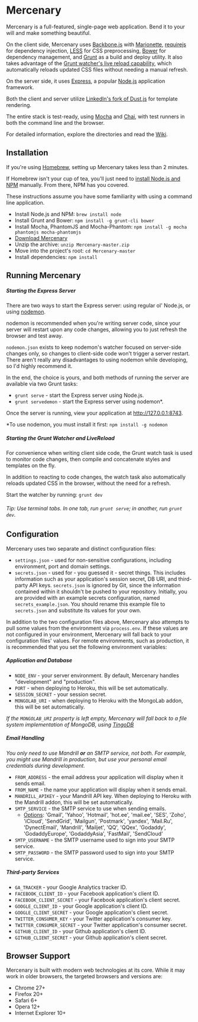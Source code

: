 # Mercenary

Mercenary is a full-featured, single-page web application. Bend it to your will and make something beautiful.

On the client side, Mercenary uses [Backbone.js](http://backbonejs.org/) with [Marionette](http://marionettejs.com/), [requirejs](http://requirejs.org/) for dependency injection, [LESS](http://lesscss.org/) for CSS preprocessing, [Bower](http://bower.io/) for dependency management, and [Grunt](http://gruntjs.com/) as a build and deploy utility. It also takes advantage of the [Grunt watcher's live reload capability](https://github.com/gruntjs/grunt-contrib-watch#optionslivereload), which automatically reloads updated CSS files without needing a manual refresh.

On the server side, it uses [Express](http://expressjs.com/), a popular [Node.js](http://nodejs.org/) application framework.

Both the client and server utilize [LinkedIn's fork of Dust.js](http://linkedin.github.io/dustjs/) for template rendering.

The entire stack is test-ready, using [Mocha](http://visionmedia.github.io/mocha/) and [Chai](http://chaijs.com/), with test runners in both the command line and the browser.

For detailed information, explore the directories and read the [Wiki](https://github.com/justinsisley/Mercenary/wiki).

## Installation

If you're using [Homebrew](http://mxcl.github.io/homebrew/), setting up Mercenary takes less than 2 minutes.

If Homebrew isn't your cup of tea, you'll just need to [install Node.js and NPM](http://nodejs.org/) manually. From there, NPM has you covered.

These instructions assume you have some familiarity with using a command line application.

- Install Node.js and NPM: `brew install node`
- Install Grunt and Bower: `npm install -g grunt-cli bower`
- Install Mocha, PhantomJS and Mocha-Phantom: `npm install -g mocha phantomjs mocha-phantomjs`
- [Download Mercenary](https://github.com/justinsisley/Mercenary/archive/master.zip)
- Unzip the archive: `unzip Mercenary-master.zip`
- Move into the project's root: `cd Mercenary-master`
- Install dependencies: `npm install`

## Running Mercenary

##### Starting the Express Server

There are two ways to start the Express server: using regular ol' Node.js, or using [nodemon](http://nodemon.io/).

nodemon is recommended when you're writing server code, since your server will restart upon any code changes, allowing you to just refresh the browser and test away. 

`nodemon.json` exists to keep nodemon's watcher focused on server-side changes only, so changes to client-side code won't trigger a server restart. There aren't really any disadvantages to using nodemon while developing, so I'd highly recommend it.

In the end, the choice is yours, and both methods of running the server are available via two Grunt tasks:

- `grunt serve` - start the Express server using Node.js.
- `grunt servedemon` - start the Express server using nodemon*.

Once the server is running, view your application at <http://127.0.0.1:8743>.

*To use nodemon, you must install it first: `npm install -g nodemon`

##### Starting the Grunt Watcher and LiveReload

For convenience when writing client side code, the Grunt watch task is used to monitor code changes, then compile and concatenate styles and templates on the fly.

In addition to reacting to code changes, the watch task also automatically reloads updated CSS in the browser, without the need for a refresh.

Start the watcher by running: `grunt dev`

###### Tip: Use terminal tabs. In one tab, run `grunt serve`; in another, run `grunt dev`.

## Configuration

Mercenary uses two separate and distinct configuration files:

- `settings.json` - used for non-sensitive configurations, including environment, port and domain settings.
- `secrets.json` - used for - you guessed it - secret things. This includes information such as your application's session secret, DB URI, and third-party API keys. `secrets.json` is ignored by Git, since the information contained within it shouldn't be pushed to your repository. Initially, you are provided with an example secrets configuration, named `secrets_example.json`. You should rename this example file to `secrets.json` and substitute its values for your own.

In addition to the two configuration files above, Mercenary also attempts to pull some values from the environment via `process.env`. If these values are not configured in your environment, Mercenary will fall back to your configuration files' values. For remote environments, such as production, it is recommended that you set the following environment variables:

##### Application and Database

- `NODE_ENV` - your server environment. By default, Mercenary handles "development" and "production".
- `PORT` - when deploying to Heroku, this will be set automatically.
- `SESSION_SECRET` - your session secret.
- `MONGOLAB_URI` - when deploying to Heroku with the MongoLab addon, this will be set automatically.

*If the `MONGOLAB_URI` property is left empty, Mercenary will fall back to a file system implementation of MongoDB, using [TingoDB](http://www.tingodb.com/)*

##### Email Handling

*You only need to use Mandrill __or__ an SMTP service, not both. For example, you might use Mandrill in production, but use your personal email credentials during development.*

- `FROM_ADDRESS` - the email address your application will display when it sends email.
- `FROM_NAME` - the name your application will display when it sends email.
- `MANDRILL_APIKEY` - your Mandrill API key. When deploying to Heroku with the Mandrill addon, this will be set automatically.
- `SMTP_SERVICE` - the SMTP service to use when sending emails.
    - [Options](https://github.com/andris9/Nodemailer): 'Gmail', 'Yahoo', 'Hotmail', 'hot.ee', 'mail.ee', 'SES', 'Zoho', 'iCloud', 'SendGrid', 'Mailgun', 'Postmark', 'yandex', 'Mail.Ru', 'DynectEmail', 'Mandrill', 'Mailjet', 'QQ', 'QQex', 'Godaddy', 'GodaddyEurope', 'GodaddyAsia', 'FastMail', 'SendCloud'
- `SMTP_USERNAME` - the SMTP username used to sign into your SMTP service.
- `SMTP_PASSWORD` - the SMTP password used to sign into your SMTP service.

##### Third-party Services

- `GA_TRACKER` - your Google Analytics tracker ID.
- `FACEBOOK_CLIENT_ID` - your Facebook application's client ID.
- `FACEBOOK_CLIENT_SECRET` - your Facebook application's client secret.
- `GOOGLE_CLIENT_ID` - your Google application's client ID.
- `GOOGLE_CLIENT_SECRET` - your Google application's client secret.
- `TWITTER_CONSUMER_KEY` - your Twitter application's consumer key.
- `TWITTER_CONSUMER_SECRET` - your Twitter application's consumer secret.
- `GITHUB_CLIENT_ID` - your Github application's client ID.
- `GITHUB_CLIENT_SECRET` - your Github application's client secret.

<!--To make things even easier, a custom Grunt task called `merc-module` will generate new client-side modules for you, including dust templates, LESS stylesheets, and JavaScript views and controllers. After installation, run `grunt merc-module` to learn about the module generator.-->

## Browser Support

Mercenary is built with modern web technologies at its core. While it may work in older browsers, the targeted browsers and versions are:

- Chrome 27+
- Firefox 20+
- Safari 6+
- Opera 12+
- Internet Explorer 10+

